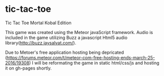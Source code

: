 # tic-tac-toe
Tic Tac Toe Mortal Kobal Edition

This game was created using the Meteor javaScript framework.
Audio is included in the game utilizing Buzz a javascript Html5 audio library(http://buzz.jaysalvat.com/).

Due to Metoer's free application hosting being depricated (https://forums.meteor.com/t/meteor-com-free-hosting-ends-march-25-2016/19308) I will be reformating the game in static html/css/js and hosting it on gh-pages shortly.


